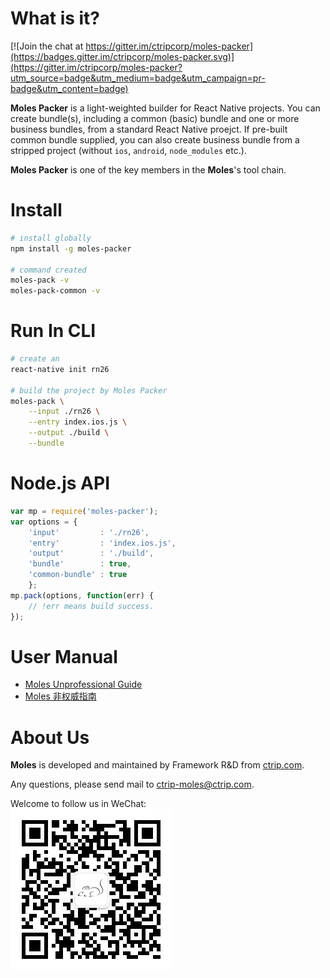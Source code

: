 #	What is it?

[![Join the chat at https://gitter.im/ctripcorp/moles-packer](https://badges.gitter.im/ctripcorp/moles-packer.svg)](https://gitter.im/ctripcorp/moles-packer?utm_source=badge&utm_medium=badge&utm_campaign=pr-badge&utm_content=badge)

__Moles Packer__ is a light-weighted builder for React Native projects. You can create bundle(s), including a common (basic) bundle and one or more business bundles, from a standard React Native proejct. If pre-built common bundle supplied, you can also create business bundle from a stripped project (without ```ios```, ```android```, ```node_modules``` etc.).

__Moles Packer__ is one of the key members in the __Moles__'s tool chain.

#	Install

```bash
# install globally
npm install -g moles-packer

# command created
moles-pack -v
moles-pack-common -v
```

#	Run In CLI

```bash
# create an
react-native init rn26

# build the project by Moles Packer
moles-pack \
	--input ./rn26 \
	--entry index.ios.js \
	--output ./build \
	--bundle
```

#	Node.js API

```javascript
var mp = require('moles-packer');
var options = {
    'input'         : './rn26',
    'entry'         : 'index.ios.js',
    'output'        : './build',
    'bundle'        : true,
    'common-bundle' : true
    };
mp.pack(options, function(err) {
    // !err means build success.
});
```

#	User Manual

*	[Moles Unprofessional Guide](https://youngoat.gitbooks.io/moles-unprofessional-guide/content/en/)
*	[Moles 非权威指南](https://youngoat.gitbooks.io/moles-unprofessional-guide/content/zh-cn/)

#	About Us

__Moles__ is developed and maintained by Framework R&D from [ctrip.com](http://www.ctrip.com/).

Any questions, please send mail to <ctrip-moles@ctrip.com>.

Welcome to follow us in WeChat:  
![CtripMoles](./qrcode.jpg)
